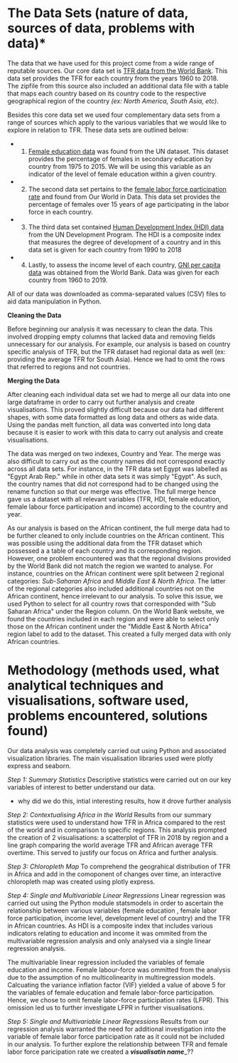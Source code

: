 # The Data Sets (nature of data, sources of data, problems with data)*

The data that we have used for this project come from a wide range of reputable sources. Our core data set is [TFR data from the World Bank](https://data.worldbank.org/indicator/SP.DYN.TFRT.IN). This data set provides the TFR for each country from the years 1960 to 2018. The zipfile from this source also included an additional data file with a table that maps each country based on its country code to the respective geographical region of the country *(ex: North America, South Asia, etc)*. 

Besides this core data set we used four complementary data sets from a range of sources which apply to the various variables that we would like to explore in relation to TFR. These data sets are outlined below: 
* 1. [Female education data](https://data.un.org/Data.aspx?q=female+education&d=UNESCO&f=series%3aFEP_23) was found from the UN dataset. This dataset provides the percentage of females in secondary education by country from 1975 to 2015. We will be using this variable as an indicator of the level of female education within a given country.
* 2. The second data set pertains to the [female labor force participation rate](https://ourworldindata.org/female-labor-supply) and found from Our World in Data. This data set provides the percentage of females over 15 years of age participating in the labor force in each country.
* 3. The third data set contained [Human Development Index (HDI) data](http://hdr.undp.org/en/data#) from  the UN Development Program. The HDI is a composite index that measures the degree of development of a country and in this data set is given for each country from 1990 to 2018
* 4. Lastly, to assess the income level of each country, [GNI per capita data](https://data.worldbank.org/indicator/NY.GNP.PCAP.CD) was obtained from the World Bank. Data was given for each country from 1960 to 2019. 

All of our data was downloaded as comma-separated values (CSV) files to aid data manipulation in Python. 

**Cleaning the Data**

Before beginning our analysis it was necessary to clean the data. This involved dropping  empty columns that lacked data and removing fields unnecessary for our analysis. For example, our analysis is based on country specific analysis of TFR, but the TFR dataset had regional data as well (ex: providing the average TFR for South Asia). Hence we had to omit the rows that referred to regions and not countries. 

**Merging the Data**

After cleaning each individual data set we had to merge all our data into one large dataframe in order to carry out further analysis and create visualisations. This proved slightly difficult because our data had different shapes, with some data formatted as long data and others as wide data. Using the pandas melt function, all data was converted into long data because it is easier to work with this data to carry out analysis and create visualisations. 

The data was merged on two indexes, Country and Year. The merge was also difficult to carry out as the country names did not correspond exactly across all data sets. For instance, in the TFR data set Egypt was labelled as "Egypt Arab Rep." while in other data sets it was simply "Egypt". As such, the country names that did not correspond had to be changed using the rename function so that our merge was effective. The full merge hence gave us a dataset with all relevant variables (TFR, HDI, female education, female labour force participation and income) according to the country and year. 

As our analysis is based on the African continent, the full merge data had to be further cleaned to only include countries on the African continent. This was possible using the additional data from the TFR dataset which possessed a a table of each country and its corresponding region. However, one problem encountered was that the regional divisions provided by the World Bank did not match the region we wanted to analyse. For instance, countries on the African continent were split between 2 regional categories: *Sub-Saharan Africa* and *Middle East & North Africa*. The latter of the regional categories also included additional countries not on the African continent, hence irrelevant to our analysis. To solve this issue, we used Python to select for all country rows that corresponded with "Sub Saharan Africa" under the Region column. On the World Bank website, we found the countries included in each region and were able to select only those on the African continent under the "Middle East & North Africa" region label to add to the dataset. This  created a fully merged data with only African countries. 


# Methodology (methods used, what analytical techniques and visualisations, software used, problems encountered, solutions found)

Our data analysis was completely carried out using Python and associated visualization libraries. The main visualisation libraries used were plotly express and seaborn.

*Step 1: Summary Statistics* 
Descriptive statistics were carried out on our key variables of interest to better understand our data. 
* why did we do this, intial interesting results, how it drove further analysis 

*Step 2: Contextualising Africa in the World*
Results from our summary statistics were used to understand how TFR in Africa compared to the rest of the world and in comparison to specific regions. This analysis prompted the creation of 2 visualisations: a scatterplot of TFR in 2018 by region and a line graph comparing the world average TFR and African average TFR overtime. This served to justify our focus on Africa and further analysis. 

*Step 3: Chloropleth Map*
To comprehend the geograhical distribution of TFR in Africa and add in the comoponent of changes over time, an interactive chloropleth map was created using plotly express. 

*Step 4: Single and Multivariable Linear Regressions*
Linear regression was carried out using the Python module statsmodels in order to ascertain the relationship between various variables (female education , female labor force participation, income level, development level of country) and the TFR in African countries. As HDI is a composite index that includes various indicators relating to education and income it was ommited from the multivariable regression analysis and only analysed via a single linear regression analysis. 

The multivariable linear regression included the variables of female education and income. Female labour-force was ommitted from the analysis due to the assumption of no multicolinearity in multiregression models. Calcuating the variance inflation factor (VIF) yielded a value of above 5 for the variables of female education and female labor-force participation. Hence, we chose to omit female labor-force participation rates (LFPR). This omission led us to further investigate LFPR in further visualisations. 

*Step 5: Single and Multivariable Linear Regressions*
Results from our regression analysis warranted the need for additional investigation into the variable of female labor force participation rate as it could not be included in our analysis. To further explore the relationship between TFR and female labor force paricipation rate we created a ___visualisatin name____??
